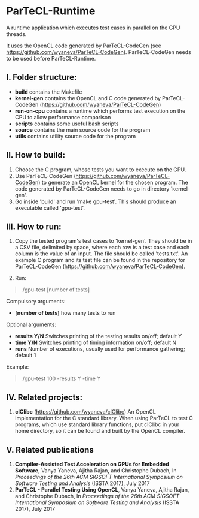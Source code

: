 # ParTeCL-Runtime

A runtime application which executes test cases in parallel on the GPU threads.

It uses the OpenCL code generated by ParTeCL-CodeGen (see https://github.com/wyaneva/ParTeCL-CodeGen). 
ParTeCL-CodeGen needs to be used before ParTeCL-Runtime.

I. Folder structure:
--------------------
  - **build**         contains the Makefile
  - **kernel-gen**    contains the OpenCL and C code generated by ParTeCL-CodeGen (https://github.com/wyaneva/ParTeCL-CodeGen)
  - **run-on-cpu**    contains a runtime which performs test execution on the CPU to allow performance comparison
  - **scripts**       contains some useful bash scripts
  - **source**        contains the main source code for the program
  - **utils**         contains utility source code for the program


II. How to build:
-----------------
  1. Choose the C program, whose tests you want to execute on the GPU.
  2. Use ParTeCL-CodeGen (https://github.com/wyaneva/ParTeCL-CodeGen) to generate an OpenCL kernel for the chosen program. 
      The code generated by ParTeCL-CodeGen needs to go in directory 'kernel-gen'.
  3. Go inside 'build' and run 'make gpu-test'. This should produce an executable called 'gpu-test'.


III. How to run:
----------------
  1. Copy the tested program's test cases to 'kernel-gen'. They should be in a CSV file, delimited by space, where each row is a test case and each column is the value of an input. The file should be called 'tests.txt'. An example C program and its test file can be found in the repository for ParTeCL-CodeGen (https://github.com/wyaneva/ParTeCL-CodeGen).

  2. Run:

>  ./gpu-test [number of tests]

Compulsory arguments:
  - **[number of tests]**    how many tests to run

Optional arguments:
  - **results Y/N**    Switches printing of the testing results on/off; default Y
  - **time Y/N**       Switches printing of timing information on/off; default N
  - **runs**           Number of executions, usually used for performance gathering; default 1

Example:

>  ./gpu-test 100 -results Y -time Y


IV. Related projects:
---------------------
  1. **clClibc** (https://github.com/wyaneva/clClibc)
     An OpenCL implementation for the C standard library. 
     When using ParTeCL to test C programs, which use standard library functions, put clClibc in your home directory, so it can be found and built by the OpenCL compiler.


V. Related publications
-----------------------
  1. **Compiler-Assisted Test Acceleration on GPUs for Embedded Software**, Vanya Yaneva, Ajitha Rajan, and Christophe Dubach, In *Proceedings of the 26th ACM SIGSOFT International Symposium on Software Testing and Analysis* (ISSTA 2017), July 2017
  2. **ParTeCL - Parallel Testing Using OpenCL**, Vanya Yaneva, Ajitha Rajan, and Christophe Dubach, In *Proceedings of the 26th ACM SIGSOFT International Symposium on Software Testing and Analysis* (ISSTA 2017), July 2017

